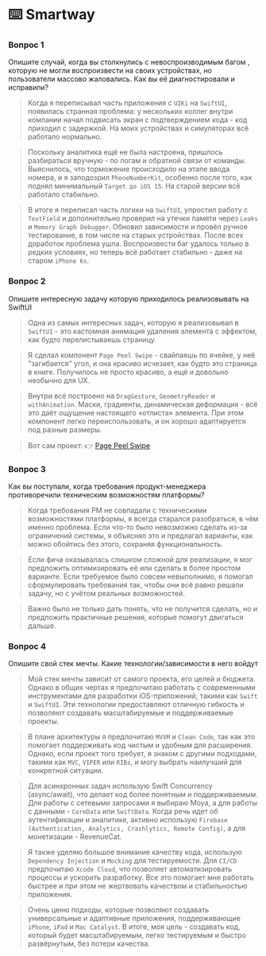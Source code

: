 # ⌨️ Smartway

### Вопрос 1
Опишите случай, когда вы столкнулись с невоспроизводимым багом , которую не могли воспроизвести на своих устройствах, но пользователи массово жаловались. Как вы её диагностировали и исправили?

> Когда я переписывал часть приложения с `UIKi` на `SwiftUI`, появилась странная проблема: у нескольких коллег внутри компании начал подвисать экран с подтверждением кода - код приходил с задержкой. На моих устройствах и симуляторах всё работало нормально.

> Поскольку аналитика ещё не была настроена, пришлось разбираться вручную - по логам и обратной связи от команды. Выяснилось, что торможение происходило на этапе ввода номера, и я заподозрил `PhoneNumberKit`, особенно после того, как поднял минимальный `Target до iOS 15`. На старой версии всё работало стабильно.

> В итоге я переписал часть логики на `SwiftUI`, упростил работу с `TextField` и дополнительно проверил на утечки памяти через `Leaks` и `Memory Graph Debugger`. Обновил зависимости и провёл ручное тестирование, в том числе на старых устройствах.
После всех доработок проблема ушла. Воспроизвести баг удалось только в редких условиях, но теперь всё работает стабильно - даже на старом `iPhone 6s`.

### Вопрос 2
Опишите интересную задачу которую приходилось реализовывать на SwiftUI

> Одна из самых интересных задач, которую я реализовывал в `SwiftUI` - это кастомная анимация удаления элемента с эффектом, как будто перелистываешь страницу.

> Я сделал компонент `Page Peel Swipe` - свайпаешь по ячейке, у неё "загибается" угол, и она красиво исчезает, как будто это страница в книге. Получилось не просто красиво, а ещё и довольно необычно для UX.

> Внутри всё построено на `DragGesture`, `GeometryReader` и `withAnimation`.
> Маски, градиенты, динамическая деформация - всё это даёт ощущение настоящего «отлиста» элемента. При этом компонент легко переиспользовать, и он хорошо адаптируется под разные размеры.

> Вот сам проект:
👉 [Page Peel Swipe](https://github.com/Elaidzha1940/PagePeelSwipe)

### Вопрос 3
Как вы поступали, когда требования продукт-менеджера противоречили техническим возможностям платформы?

> Когда требования PM не совпадали с техническими возможностями платформы, я всегда старался разобраться, в чём именно проблема. Если что-то было невозможно сделать из-за ограничений системы, я объяснял это и предлагал варианты, как можно обойтись без этого, сохраняя функциональность.

> Если фича оказывалась слишком сложной для реализации, я мог предложить оптимизировать её или сделать в более простом варианте. Если требуемое было совсем невыполнимо, я помогал сформулировать требования так, чтобы они всё равно решали задачу, но с учётом реальных возможностей.

> Важно было не только дать понять, что не получится сделать, но и предложить практичные решения, которые помогут двигаться дальше.

### Вопрос 4
Опишите свой стек мечты. Какие технологии/зависимости в него войдут

> Мой стек мечты зависит от самого проекта, его целей и бюджета. Однако в общих чертах я предпочитаю работать с современными инструментами для разработки iOS-приложений, такими как `Swift` и `SwiftUI`. Эти технологии предоставляют отличную гибкость и позволяют создавать масштабируемые и поддерживаемые проекты.

> В плане архитектуры я предпочитаю `MVVM` и `Clean Code`, так как это помогает поддерживать код чистым и удобным для расширения. Однако, если проект того требует, я знаком с другими подходами, такими как `MVC`, `VIPER` или `RIBs`, и могу выбрать наилучший для конкретной ситуации.

> Для асинхронных задач использую Swift Concurrency (async/await), что делает код более понятным и поддерживаемым. Для работы с сетевыми запросами я выбираю Moya, а для работы с данными - `CoreData` или `SwiftData`. Когда речь идет об аутентификации и аналитике, активно использую `Firebase (Authentication, Analytics, Crashlytics, Remote Config)`, а для монетизации - RevenueCat.

> Я также уделяю большое внимание качеству кода, использую `Dependency Injection` и `Mocking` для тестируемости. Для `CI/CD` предпочитаю `Xcode Cloud`, что позволяет автоматизировать процессы и ускорить разработку. Все это помогает мне работать быстрее и при этом не жертвовать качеством и стабильностью приложения.

> Очень ценю подходы, которые позволяют создавать универсальные и адаптивные приложения, поддерживающие `iPhone`, `iPad` и `Mac Catalyst`.
В итоге, моя цель - создавать код, который будет масштабируемым, легко тестируемым и быстро развёрнутым, без потери качества.




